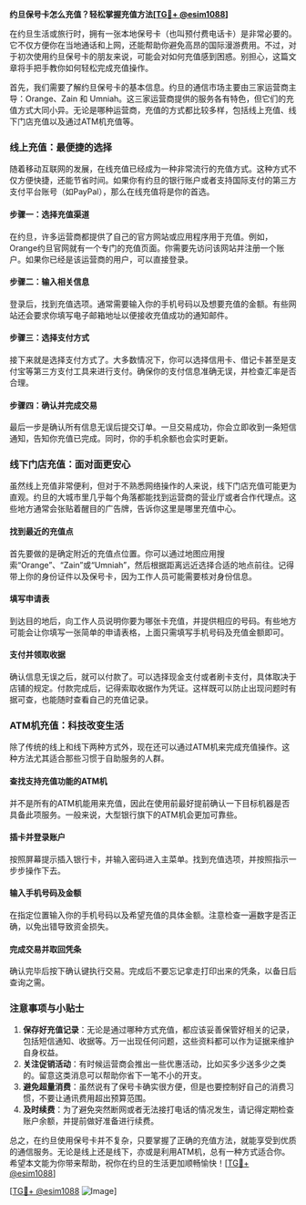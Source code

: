 **约旦保号卡怎么充值？轻松掌握充值方法[[TG💪+ @esim1088](https://t.me/s/esim1088)]**

在约旦生活或旅行时，拥有一张本地保号卡（也叫预付费电话卡）是非常必要的。它不仅方便你在当地通话和上网，还能帮助你避免高昂的国际漫游费用。不过，对于初次使用约旦保号卡的朋友来说，可能会对如何充值感到困惑。别担心，这篇文章将手把手教你如何轻松完成充值操作。

首先，我们需要了解约旦保号卡的基本信息。约旦的通信市场主要由三家运营商主导：Orange、Zain 和 Umniah。这三家运营商提供的服务各有特色，但它们的充值方式大同小异。无论是哪种运营商，充值的方式都比较多样，包括线上充值、线下门店充值以及通过ATM机充值等。

### 线上充值：最便捷的选择

随着移动互联网的发展，在线充值已经成为一种非常流行的充值方式。这种方式不仅方便快捷，还能节省时间。如果你有约旦的银行账户或者支持国际支付的第三方支付平台账号（如PayPal），那么在线充值将是你的首选。

#### 步骤一：选择充值渠道

在约旦，许多运营商都提供了自己的官方网站或应用程序用于充值。例如，Orange约旦官网就有一个专门的充值页面。你需要先访问该网站并注册一个账户。如果你已经是该运营商的用户，可以直接登录。

#### 步骤二：输入相关信息

登录后，找到充值选项。通常需要输入你的手机号码以及想要充值的金额。有些网站还会要求你填写电子邮箱地址以便接收充值成功的通知邮件。

#### 步骤三：选择支付方式

接下来就是选择支付方式了。大多数情况下，你可以选择信用卡、借记卡甚至是支付宝等第三方支付工具来进行支付。确保你的支付信息准确无误，并检查汇率是否合理。

#### 步骤四：确认并完成交易

最后一步是确认所有信息无误后提交订单。一旦交易成功，你会立即收到一条短信通知，告知你充值已完成。同时，你的手机余额也会实时更新。

### 线下门店充值：面对面更安心

虽然线上充值非常便利，但对于不熟悉网络操作的人来说，线下门店充值可能更为直观。约旦的大城市里几乎每个角落都能找到运营商的营业厅或者合作代理点。这些地方通常会张贴着醒目的广告牌，告诉你这里是哪里充值中心。

#### 找到最近的充值点

首先要做的是确定附近的充值点位置。你可以通过地图应用搜索“Orange”、“Zain”或“Umniah”，然后根据距离远近选择合适的地点前往。记得带上你的身份证件以及保号卡，因为工作人员可能需要核对身份信息。

#### 填写申请表

到达目的地后，向工作人员说明你要为哪张卡充值，并提供相应的号码。有些地方可能会让你填写一张简单的申请表格，上面只需填写手机号码及充值金额即可。

#### 支付并领取收据

确认信息无误之后，就可以付款了。可以选择现金支付或者刷卡支付，具体取决于店铺的规定。付款完成后，记得索取收据作为凭证。这样既可以防止出现问题时有据可查，也能随时查看自己的充值记录。

### ATM机充值：科技改变生活

除了传统的线上和线下两种方式外，现在还可以通过ATM机来完成充值操作。这种方法尤其适合那些习惯于自助服务的人群。

#### 查找支持充值功能的ATM机

并不是所有的ATM机能用来充值，因此在使用前最好提前确认一下目标机器是否具备此项服务。一般来说，大型银行旗下的ATM机会更加可靠些。

#### 插卡并登录账户

按照屏幕提示插入银行卡，并输入密码进入主菜单。找到充值选项，并按照指示一步步操作下去。

#### 输入手机号码及金额

在指定位置输入你的手机号码以及希望充值的具体金额。注意检查一遍数字是否正确，以免出错导致资金损失。

#### 完成交易并取回凭条

确认完毕后按下确认键执行交易。完成后不要忘记拿走打印出来的凭条，以备日后查询之需。

### 注意事项与小贴士

1. **保存好充值记录**：无论是通过哪种方式充值，都应该妥善保管好相关的记录，包括短信通知、收据等。万一出现任何问题，这些资料都可以作为证据来维护自身权益。
2. **关注促销活动**：有时候运营商会推出一些优惠活动，比如买多少送多少之类的。留意这类消息可以帮助你省下一笔不小的开支。
3. **避免超量消费**：虽然说有了保号卡确实很方便，但是也要控制好自己的消费习惯，不要让通讯费用超出预算范围。
4. **及时续费**：为了避免突然断网或者无法接打电话的情况发生，请记得定期检查账户余额，并提前做好准备进行续费。

总之，在约旦使用保号卡并不复杂，只要掌握了正确的充值方法，就能享受到优质的通信服务。无论是线上还是线下，亦或是利用ATM机，总有一种方式适合你。希望本文能为你带来帮助，祝你在约旦的生活更加顺畅愉快！[[TG💪+ @esim1088](https://t.me/s/esim1088)]

[[TG💪+ @esim1088](https://t.me/s/esim1088) ![Image](https://i.postimg.cc/4NQfJmqS/Snipaste-2025-05-13-00-14-12.png)]